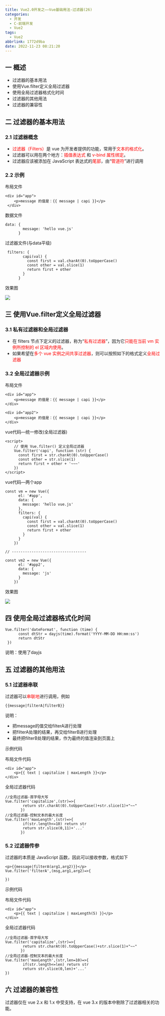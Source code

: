 ```yaml
---
title: Vue2.0开发之——Vue基础用法-过滤器(26)
categories:
  - 开发
  - C-前端开发
  - Vue2
tags:
  - Vue2
abbrlink: 1772d9ba
date: 2022-11-23 08:21:20
---
```

## 一 概述

* 过滤器的基本用法
* 使用Vue.filter定义全局过滤器
* 使用全局过滤器格式化时间
* 过滤器的其他用法
* 过滤器的兼容性

<!--more-->

## 二 过滤器的基本用法

### 2.1 过滤器概念

* <font color=red>过滤器（Filters）</font>是 vue 为开发者提供的功能，常用于<font color=red>文本的格式化</font>。
* 过滤器可以用在两个地方：<font color=red>插值表达式</font> 和<font color=red> v-bind 属性绑定</font>。
*  过滤器应该被添加在 JavaScript 表达式的<font color=red>尾部</font>，由“<font color=red>管道符</font>”进行调用

### 2.2 示例

布局文件

```
<div id="app">
    <p>message 的值是：{{ message | capi }}</p>
 </div>
```

数据文件

```
data: {
        message: 'hello vue.js'
      }
```

过滤器文件(与data平级)

```
 filters: {
        capi(val) {
          const first = val.charAt(0).toUpperCase()
          const other = val.slice(1)
          return first + other
        }
      }
```

效果图

![][1]

## 三 使用Vue.filter定义全局过滤器

### 3.1 私有过滤器和全局过滤器

* 在 filters 节点下定义的过滤器，称为“<font color=red>私有过滤器</font>”，因为它<font color=red>只能在当前 vm 实例所控制的 el 区域内使用</font>。
*  如果希望在<font color=red>多个 vue 实例之间共享过滤器</font>，则可以按照如下的格式定义<font color=red>全局过滤器</font>

### 3.2 全局过滤器示例

布局文件

```
<div id="app">
    <p>message 的值是：{{ message | capi }}</p>
</div>

<div id="app2">
    <p>message 的值是：{{ message | capi }}</p>
</div>
```

vue代码—统一修改(全局过滤器)

```
<script>
    // 使用 Vue.filter() 定义全局过滤器
    Vue.filter('capi', function (str) {
      const first = str.charAt(0).toUpperCase()
      const other = str.slice(1)
      return first + other + '~~~'
    })
</script>    
```

vue代码—两个app

```
const vm = new Vue({
      el: '#app',
      data: {
        message: 'hello vue.js'
      },
      filters: {
        capi(val) {
          const first = val.charAt(0).toUpperCase()
          const other = val.slice(1)
          return first + other
        }
      }
    })

// ----------------------------------

const vm2 = new Vue({
      el: '#app2',
      data: {
        message: 'js'
      }
    })
```

效果图

![][2]

## 四 使用全局过滤器格式化时间

```
Vue.filter('dateFormat', function (time) {
      const dtStr = dayjs(time).format('YYYY-MM-DD HH:mm:ss')
      return dtStr
 })
```

说明：使用了dayjs

## 五 过滤器的其他用法

### 5.1 过滤器串联

过滤器可以<font color=red>串联地</font>进行调用，例如

```
{{message|filterA|filterB}}
```

说明：

* 把message的值交给filterA进行处理
* 把filterA处理的结果，再交给filterB进行处理
* 最终把filterB处理的结果，作为最终的值渲染到页面上

示例代码

布局文件代码

```
<div id="app">
    <p>{{ text | capitalize | maxLength }}</p>
</div>
```

全局过滤器代码

```
//全局过滤器-首字母大写
Vue.filter('capitalize',(str)=>{
        return str.charAt(0).toUpperCase()+str.slice(1)+"~~"
       })
//全局过滤器-控制文本的最大长度    
Vue.filter('maxLength',(str)=>{
        if(str.length<=10) return str
        return str.slice(0,11)+'...'
       })
```

### 5.2 过滤器传参

过滤器的本质是 JavaScript 函数，因此可以接收参数，格式如下

```
<p>{{message|filterA(arg1,arg2)}}</p>
Vue.filter('filterA',(msg,arg1,arg2)=>{
	
})
```

示例代码

布局文件代码

```
<div id="app">
    <p>{{ text | capitalize | maxLength(5) }}</p>
</div>
```

全局过滤器代码

```
//全局过滤器-首字母大写
Vue.filter('capitalize',(str)=>{
        return str.charAt(0).toUpperCase()+str.slice(1)+"~~"
       })
//全局过滤器-控制文本的最大长度         
Vue.filter('maxLength',(str,len=10)=>{
        if(str.length<=len) return str
        return str.slice(0,len)+'...'
})
```

## 六  过滤器的兼容性

过滤器仅在 vue 2.x 和 1.x 中受支持，在 vue 3.x 的版本中剔除了过滤器相关的功能。



[1]:https://cdn.jsdelivr.net/gh/PGzxc/CDN/blog-vue/vue02-26-filter-sample-1.png
[2]:https://cdn.jsdelivr.net/gh/PGzxc/CDN/blog-vue/vue02-26-filter-global-sample-2.png